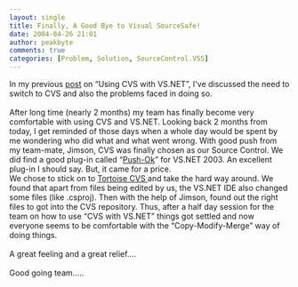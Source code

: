 ```yaml
---
layout: single
title: Finally, A Good Bye to Visual SourceSafe!
date: 2004-04-26 21:01
author: peakbyte
comments: true
categories: [Problem, Solution, SourceControl.VSS]
---
```

In my previous <a href="http://dotnetjunkies.com/WebLog/mani.net/archive/2003/12/23/4854.aspx">post</a> on “Using CVS with VS.NET”, I've discussed the need to switch to CVS and also the problems faced in doing so.
<br />
<br />After long time (nearly 2 months) my team has finally become very comfortable with using CVS and VS.NET. Looking back 2 months from today, I get reminded of those days when a whole day would be spent by me wondering who did what and what went wrong. With good push from my team-mate, Jimson, CVS was finally chosen as our Source Control. We did find a good plug-in called “<a href="http://www.pushok.com/">Push-Ok</a>” for VS.NET 2003. An excellent plug-in I should say. But, it came for a price.
<br />We chose to stick on to <a href="http://www.tortoisecvs.org/">Tortoise CVS </a>and take the hard way around. We found that apart from files being edited by us, the VS.NET IDE also changed some files (like .csproj). Then with the help of Jimson, found out the right files to got into the CVS repository. Thus, after a half day session for the team on how to use “CVS with VS.NET” things got settled and now everyone seems to be comfortable with the “Copy-Modify-Merge” way of doing things.
<br />
<br />A great feeling and a great relief....
<br />
<br />Good going team.....
<br />
